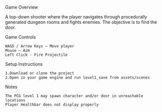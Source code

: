 Game Overview

A top-down shooter where the player navigates through procedurally generated dungeon rooms and fights enemies. The objective is to find the door.

Game Controls

    WASD / Arrow Keys – Move player
    Mouse – Aim 
    Left Click - Fire Projectile
    
Setup Instructions

    1.Download or clone the project
    2.Open in your game engine and run level1_save from assets/scenes

Notes

    The PCG level 1 may spawn character and/or door in unreachable locations
    Player Healthbar does not display properly
